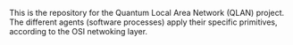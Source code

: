 This is the repository for the Quantum Local Area Network (QLAN) project.
The different agents (software processes) apply their specific primitives, according to the OSI netwoking layer.
